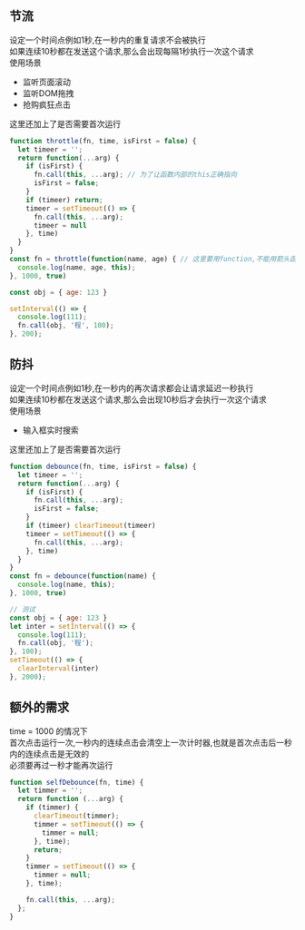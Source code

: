 ## 节流
设定一个时间点例如1秒,在一秒内的重复请求不会被执行<br>
如果连续10秒都在发送这个请求,那么会出现每隔1秒执行一次这个请求<br>
使用场景
+ 监听页面滚动
+ 监听DOM拖拽
+ 抢购疯狂点击

这里还加上了是否需要首次运行
``` js
function throttle(fn, time, isFirst = false) {
  let timeer = '';
  return function(...arg) {
    if (isFirst) {
      fn.call(this, ...arg); // 为了让函数内部的this正确指向
      isFirst = false;
    }
    if (timeer) return;
    timeer = setTimeout(() => {
      fn.call(this, ...arg);
      timeer = null
    }, time)
  }
}
const fn = throttle(function(name, age) { // 这里要用function,不能用箭头函数(箭头函数会导致this在初始化时就确定为window)
  console.log(name, age, this);
}, 1000, true)

const obj = { age: 123 }

setInterval(() => {
  console.log(111);
  fn.call(obj, '程', 100);
}, 200);
```

## 防抖
设定一个时间点例如1秒,在一秒内的再次请求都会让请求延迟一秒执行<br>
如果连续10秒都在发送这个请求,那么会出现10秒后才会执行一次这个请求<br>
使用场景
+ 输入框实时搜索

这里还加上了是否需要首次运行
``` js
function debounce(fn, time, isFirst = false) {
  let timeer = '';
  return function(...arg) {
    if (isFirst) {
      fn.call(this, ...arg);
      isFirst = false;
    }
    if (timeer) clearTimeout(timeer)
    timeer = setTimeout(() => {
      fn.call(this, ...arg);
    }, time)
  }
}
const fn = debounce(function(name) {
  console.log(name, this);
}, 1000, true)

// 测试
const obj = { age: 123 }
let inter = setInterval(() => {
  console.log(111);
  fn.call(obj, '程');
}, 100);
setTimeout(() => {
  clearInterval(inter)
}, 2000);
```


## 额外的需求
time = 1000 的情况下<br>
首次点击运行一次,一秒内的连续点击会清空上一次计时器,也就是首次点击后一秒内的连续点击是无效的<br>
必须要再过一秒才能再次运行
``` js
function selfDebounce(fn, time) {
  let timmer = '';
  return function (...arg) {
    if (timmer) {
      clearTimeout(timmer);
      timmer = setTimeout(() => {
        timmer = null;
      }, time);
      return;
    }
    timmer = setTimeout(() => {
      timmer = null;
    }, time);

    fn.call(this, ...arg);
  };
}
```






